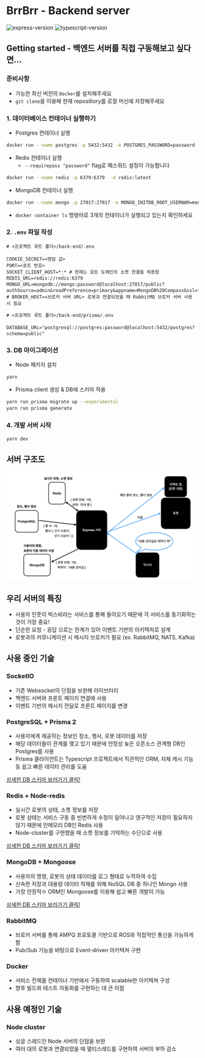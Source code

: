 # BrrBrr - Backend server

![express-version](https://img.shields.io/badge/express-4.17.1-infomational)
![typescript-version](https://img.shields.io/badge/typescript-3.9-blue)

## Getting started - 백엔드 서버를 직접 구동해보고 싶다면...

### 준비사항

- 가능한 최신 버전의 `Docker`를 설치해주세요
- `git clone`을 이용해 현재 repositiory를 로컬 머신에 자장해주세요

### 1. 데이터베이스 컨테이너 실행하기

- Postgres 컨테이너 실행

```bash
docker run --name postgres -p 5432:5432 -e POSTGRES_PASSWORD=password -d postgres:latest
```

- Redis 컨테이너 실행
  - `--requirepass "password"` flag로 패스워드 설정이 가능합니다

```bash
docker run --name redis -p 6379:6379  -d redis:latest
```

- MongoDB 컨테이너 실행

```bash
docker run --name mongo -p 27017:27017 -e MONGO_INITDB_ROOT_USERNAM=mongo -e MONGO_INITDB_ROOT_PASSWORD=password -d mongo:latest
```

- `docker container ls` 명령어로 3개의 컨테이너가 실행되고 있는지 확인하세요

### 2. `.env` 파일 작성

```
# <프로젝트 루트 폴더>/back-end/.env

COOKIE_SECRET=<랜덤 값>
PORT=<포트 번호>
SOCKET_CLIENT_HOST=*:* # 현재는 모든 도메인의 소켓 연결을 허용함
REDIS_URL=redis://redis:6379
MONGO_URL=mongodb://mongo:password@localhost:27017/public?authSource=admin&readPreference=primary&appname=MongoDB%20Compass&ssl=false
# BROKER_HOST=<브로커 서버 URL> 로봇과 연결되었을 때 RabbitMQ 브로커 서버 사용 시 필요
```

```
# <프로젝트 루트 폴더>/back-end/prisma/.env

DATABASE_URL="postgresql://postgres:password@localhost:5432/postgres?schema=public"
```

### 3. DB 마이그레이션

- Node 패키지 설치

```bash
yarn
```

- Prisma client 생성 & DB에 스키마 적용

```bash
yarn run prisma migrate up --experimental
yarn run prisma generate
```

### 4. 개발 서버 시작

```bash
yarn dev
```

## 서버 구조도

![서버 구조도](./images/serverMap.jpeg)

## 우리 서버의 특징

- 사용자 인풋이 빅스비라는 서비스를 통해 들어오기 때문에 각 서비스를 동기화하는 것이 가장 중요!
- 단순한 요청 - 응답 으로는 한계가 있어 이벤트 기반의 아키텍처로 설계
- 로봇과의 커뮤니케이션 시 메시지 브로커가 필요 (ex. RabbitMQ, NATS, Kafka)

## 사용 중인 기술

### SocketIO

- 기존 Websocket의 단점을 보완해 라이브러리
- 백엔드 서버와 프론트 페이지 연결에 사용
- 이벤트 기반의 메시지 전달로 프론트 페이지를 변경

### PostgreSQL + Prisma 2

- 사용자에게 제공하는 정보인 장소, 행사, 로봇 데이터를 저장
- 해당 데이터들이 관계를 맺고 있기 때문에 안정성 놎은 오픈소스 관계형 DB인 Postgres를 사용
- Prisma 클라이언트는 Typescript 프로젝트에서 직관적인 ORM, 자체 캐시 기능 등 쉽고 빠른 데이터 관리를 도움

[상세한 DB 스키마 보러가기 클릭!](/docs/DB%20스키마%20정리/README.md#PostgreSQL)

### Redis + Node-redis

- 실시간 로봇의 상태, 소켓 정보를 저장
- 로봇 상태는 서비스 구동 중 빈번하게 수정이 일어나고 영구적인 저장이 필요하지 않기 때문에 인메모리 DB인 Redis 사용
- Node-cluster를 구현했을 때 소켓 정보를 기억하는 수단으로 사용

[상세한 DB 스키마 보러가기 클릭!](../docs/DB%20스키마%20정리/README.md#Redis)

### MongoDB + Mongoose

- 사용자의 명령, 로봇의 상태 데이터를 로그 형태로 누적하여 수집
- 신속한 저장과 대용량 데이터 적재를 위해 NoSQL DB 중 하나인 Mongo 사용
- 가장 안정적ㅇ ORM인 Mongoose를 이용해 쉽고 빠른 개발이 가능

[상세한 DB 스키마 보러가기 클릭!](../docs/DB%20스키마%20정리/README.md#MongoDB)

### RabbitMQ

- 브로커 서버를 통해 AMPQ 프로토콜 기반으로 ROS와 직접적인 통신을 가능하게 함
- Pub/Sub 기능을 바탕으로 Event-driven 아키텍쳐 구현

### Docker

- 서비스 전체를 컨테이너 기반에서 구동하여 scalable한 아키텍쳐 구성
- 향후 빌드와 테스트 자동화를 구현하는 데 큰 이점

## 사용 예정인 기술

### Node cluster

- 싱글 스레드인 Node 서버의 단점을 보완
- 여러 대의 로봇과 연결되었을 때 멀티스레드를 구현하여 서버의 부하 감소

